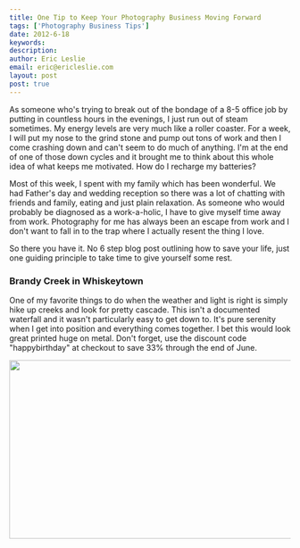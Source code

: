 ```yaml
---
title: One Tip to Keep Your Photography Business Moving Forward
tags: ['Photography Business Tips']
date: 2012-6-18
keywords: 
description: 
author: Eric Leslie
email: eric@ericleslie.com
layout: post
post: true
---
```


As someone who's trying to break out of the bondage of a 8-5 office job by putting in countless hours in the evenings, I just run out of steam sometimes. My energy levels are very much like a roller coaster. For a week, I will put my nose to the grind stone and pump out tons of work and then I come crashing down and can't seem to do much of anything. I'm at the end of one of those down cycles and it brought me to think about this whole idea of what keeps me motivated. How do I recharge my batteries?

Most of this week, I spent with my family which has been wonderful. We had Father's day and wedding reception so there was a lot of chatting with friends and family, eating and just plain relaxation. As someone who would probably be diagnosed as a work-a-holic, I have to give myself time away from work. Photography for me has always been an escape from work and I don't want to fall in to the trap where I actually resent the thing I love.

So there you have it. No 6 step blog post outlining how to save your life, just one guiding principle to take time to give yourself some rest.
<h3>Brandy Creek in Whiskeytown</h3>
One of my favorite things to do when the weather and light is right is simply hike up creeks and look for pretty cascade. This isn't a documented waterfall and it wasn't particularly easy to get down to. It's pure serenity when I get into position and everything comes together. I bet this would look great printed huge on metal. Don't forget, use the discount code "happybirthday" at checkout to save 33% through the end of June.

<a href="http://ericleslie.com/image/Brandy-Creek-(Dropped)"><img class="aligncenter" title="Brandy Creek" src="http://ericleslie.com/grab/Brand-Creek-(Dropped)-M.jpg" alt="" width="640" height="320" /></a>